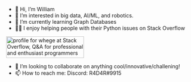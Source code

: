 - 👋 Hi, I’m William
- 👀 I’m interested in big data, AI/ML, and robotics.
- 🌱 I’m currently learning Graph Databases
- 👨‍🏫 I enjoy helping people with their Python issues on Stack Overflow
<p>
    <a href="https://stackoverflow.com/users/12229158/whege"><img src="https://stackoverflow.com/users/flair/12229158.png?theme=dark" width="208" height="58" alt="profile for whege at Stack Overflow, Q&amp;A for professional and enthusiast programmers" title="profile for whege at Stack Overflow, Q&amp;A for professional and enthusiast programmers"></a>
</p>

- 💞️ I’m looking to collaborate on anything cool/innovative/challening!
- 📫 How to reach me: Discord: R4D4R#9915

<!---
whegedusich/whegedusich is a ✨ special ✨ repository because its `README.md` (this file) appears on your GitHub profile.
You can click the Preview link to take a look at your changes.
--->
